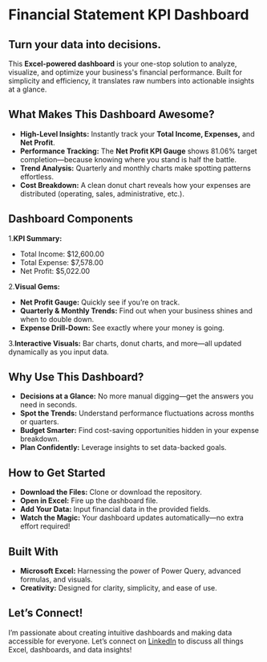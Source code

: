 # Financial Statement KPI Dashboard

## Turn your data into decisions.

This **Excel-powered dashboard** is your one-stop solution to analyze, visualize, and optimize your business's financial performance. Built for simplicity and efficiency, it translates raw numbers into actionable insights at a glance.

## What Makes This Dashboard Awesome?
- **High-Level Insights:** Instantly track your **Total Income, Expenses,** and **Net Profit**.
- **Performance Tracking:** The **Net Profit KPI Gauge** shows 81.06% target completion—because knowing where you stand is half the battle.
- **Trend Analysis:** Quarterly and monthly charts make spotting patterns effortless.
- **Cost Breakdown:** A clean donut chart reveals how your expenses are distributed (operating, sales, administrative, etc.).

## Dashboard Components

1.**KPI Summary:**
- Total Income: $12,600.00
- Total Expense: $7,578.00
- Net Profit: $5,022.00

2.**Visual Gems:**
- **Net Profit Gauge:** Quickly see if you’re on track.
- **Quarterly & Monthly Trends:** Find out when your business shines and when to double down.
- **Expense Drill-Down:** See exactly where your money is going.

3.**Interactive Visuals:** Bar charts, donut charts, and more—all updated dynamically as you input data.

## Why Use This Dashboard?
- **Decisions at a Glance:** No more manual digging—get the answers you need in seconds.
- **Spot the Trends:** Understand performance fluctuations across months or quarters.
- **Budget Smarter:** Find cost-saving opportunities hidden in your expense breakdown.
- **Plan Confidently:** Leverage insights to set data-backed goals.

## How to Get Started
- **Download the Files:** Clone or download the repository.
- **Open in Excel:** Fire up the dashboard file.
- **Add Your Data:** Input financial data in the provided fields.
- **Watch the Magic:** Your dashboard updates automatically—no extra effort required!

## Built With
- **Microsoft Excel:** Harnessing the power of Power Query, advanced formulas, and visuals.
- **Creativity:** Designed for clarity, simplicity, and ease of use.

## Let’s Connect!
I’m passionate about creating intuitive dashboards and making data accessible for everyone. Let’s connect on [LinkedIn](https://www.linkedin.com/in/pooja-pawar-92086217a) to discuss all things Excel, dashboards, and data insights!
